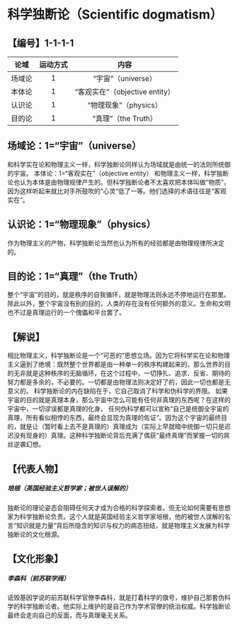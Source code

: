 # 科学独断论（Scientific dogmatism）
## 【编号】1-1-1-1
| 论域 | 运动方式           | 内容 |
|:----:|:----------------:|:----:|
| 场域论   |1 | “宇宙”（universe）   |
| 本体论   |1 |   “客观实在”（objective entity） |
| 认识论   | 1|  “物理现象”（physics）  |
| 目的论   | 1|  “真理”（the Truth）  |

## 场域论：1=“宇宙”（universe）
和科学实在论和物理主义一样，科学独断论同样认为场域就是由统一的法则所统御的宇宙。
本体论：1=“客观实在”（objective entity）
和物理主义一样，科学独断论也认为本体是由物理规律产生的。但科学独断论者不太喜欢把本体叫做“物质”，因为这样听起来就比对手所鼓吹的“心灵”低了一等。他们选择的术语往往是“客观实在”。
## 认识论：1=“物理现象”（physics）
作为物理主义的产物，科学独断论当然也认为所有的经验都是由物理规律所决定的。
## 目的论：1=“真理”（the Truth）
整个“宇宙”的目的，就是秩序的自我循环，就是物理法则永远不停地运行在那里。除此以外，整个宇宙没有别的目的，人类的存在没有任何额外的意义。生命和文明也不过是真理运行的一个傀儡和平台罢了。

## 【解说】
相比物理主义，科学独断论是一个“可恶的”思想立场。因为它将科学实在论和物理主义逼到了绝境：既然整个世界都是由一种单一的秩序构建起来的，那么世界的目的无非就是这种秩序的无脑循环，在这个过程中，一切挣扎、追求、反省、期待的努力都是多余的，不必要的。一切都是由物理法则决定好了的，因此一切也都是无意义的。
科学独断论的内在缺陷在于，它自己取消了科学和伪科学的界限。
如果宇宙的目的就是真理本身，那么宇宙中怎么可能有任何非真理的东西呢？在这样的宇宙中，一切谬误都是真理的化身。
任何伪科学都可以宣称“自己是统御全宇宙的真理，所有看似相悖的东西，最终会显现为真理的佐证”。因为这个宇宙的最终目的，就是让（暂时看上去不是真理的）真理成为（实际上早就暗中统御一切只是迟迟没有现身的）真理。这种科学独断论背后充满了偶获“最终真理”而掌握一切的屌丝逆袭幻想。

## 【代表人物】
##### 培根（英国经验主义哲学家；被世人误解的）
独断论的理论姿态会阻碍任何天才成为合格的科学探索者。但无论如何需要有思想家为科学独断论负责。这个人就是英国经验主义哲学家培根，他的被世人误解的名言“知识就是力量”背后所隐含的知识与权力的病态扭结，就是物理主义发展为科学独断论的文化根源。

## 【文化形象】
##### 李森科（前苏联学阀）
诋毁基因学说的前苏联科学官僚李森科，就是打着科学的旗号，维护自己那套伪科学的科学独断论者。他实际上维护的是自己作为学术官僚的统治权威。科学独断论最终会走向自己的反面，而与真理毫无关系。
